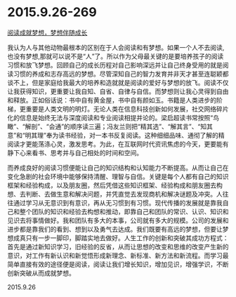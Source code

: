 2015.9.26-269
=============
[阅读成就梦想，梦想伴随成长](http://page.iweek.ly/jmj5nz.html?utm_source=weixin)

我认为人与其他动物最根本的区别在于人会阅读和有梦想。如果一个人不去阅读,也没有梦想,那就可以说不是“人”了。所以作为父母最关键的是要培养孩子的阅读习惯和放飞梦想。回顾自己的成长历程对自己影响深远并让自己终身受用的就是阅读习惯的养成和志存高远的梦想。尽管深知自己的智力发育并非天才甚至连聪颖都谈不上，但是家庭给我最大的培养和造就就是阅读的爱好与梦想的放飞。阅读不仅让我获得知识，更重要让我自知、自省、自律与自信。而梦想则让我心灵得到自由和释放。正如俗话说：书中自有黄金屋，书中自有颜如玉。书籍是人类进步的阶梯，更重要是人类文明的明灯。无论人类在信息科技创新如何发展，社交网络碎片化的信息是始终无法与深度阅读和专业阅读相提并论的。梁启超读书常按照“鸟瞰”、“解剖”、“会通”的顺序读三遍；冯友兰则把“精其选”、“解其言”、“知其意”和“明其理”奉为读书经验，对一本书反复阅读。这种细细品味、通彻了解的精阅读才更能荡涤心灵，激发思考。为此，在互联网时代资讯焦虑的今天，更要能有静下心来看书、思考并与自己相处的时间和空间。

而养成良好的阅读习惯便能让自己的知识结构和认知能力不断提高。从而让自己在变化急剧的社会环境中能够保持清醒、理智与自信。关键是每个人都有自己的知识框架和经验构成，以及朋友圈，然后凭借这些知识框架、经验构成和朋友圈去构想、去判断、去做生意和解决问题，并凭直觉去发现商机和解决谜题及冲突。人往往通过学习从无意识到有意识，再从无习惯到有习惯。现代传播的发展就是靠我自己和整个团队的知识和经验去构想和推动，即靠自己和团队的常识、认识、知识和见识去将事情做好。我和团队有多大的本事，公司就有多大的规模。公司的发展和进步都是靠我们的看到、想到以及勇气去达成。我们既要有高远的梦想，但要让梦想成真只有一步一脚印，脚踏实地去做好。人生工作的创新和突破其成功方程式：首先是通过新知识学习，旧经验的反省，从而让思想的改变和思维的改变产生新的意识，对工作有新认识和新觉悟形成新理念、新标准、新方法和新流程。而学习最简单直接有效的途径便是阅读，阅读让我们增长知识，增加见识，增强学识，不断创新突破从而成就梦想。

2015.9.26
